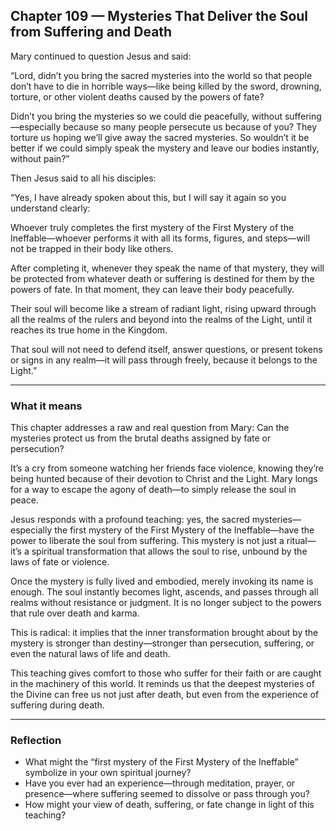 ## Chapter 109 — Mysteries That Deliver the Soul from Suffering and Death

Mary continued to question Jesus and said:

“Lord, didn’t you bring the sacred mysteries into the world so that people don’t have to die in horrible ways—like being killed by the sword, drowning, torture, or other violent deaths caused by the powers of fate?

Didn’t you bring the mysteries so we could die peacefully, without suffering—especially because so many people persecute us because of you? They torture us hoping we’ll give away the sacred mysteries. So wouldn’t it be better if we could simply speak the mystery and leave our bodies instantly, without pain?”

Then Jesus said to all his disciples:

“Yes, I have already spoken about this, but I will say it again so you understand clearly:

Whoever truly completes the first mystery of the First Mystery of the Ineffable—whoever performs it with all its forms, figures, and steps—will not be trapped in their body like others.

After completing it, whenever they speak the name of that mystery, they will be protected from whatever death or suffering is destined for them by the powers of fate. In that moment, they can leave their body peacefully.

Their soul will become like a stream of radiant light, rising upward through all the realms of the rulers and beyond into the realms of the Light, until it reaches its true home in the Kingdom.

That soul will not need to defend itself, answer questions, or present tokens or signs in any realm—it will pass through freely, because it belongs to the Light.”

---

### What it means

This chapter addresses a raw and real question from Mary: Can the mysteries protect us from the brutal deaths assigned by fate or persecution?

It’s a cry from someone watching her friends face violence, knowing they’re being hunted because of their devotion to Christ and the Light. Mary longs for a way to escape the agony of death—to simply release the soul in peace.

Jesus responds with a profound teaching: yes, the sacred mysteries—especially the first mystery of the First Mystery of the Ineffable—have the power to liberate the soul from suffering. This mystery is not just a ritual—it’s a spiritual transformation that allows the soul to rise, unbound by the laws of fate or violence.

Once the mystery is fully lived and embodied, merely invoking its name is enough. The soul instantly becomes light, ascends, and passes through all realms without resistance or judgment. It is no longer subject to the powers that rule over death and karma.

This is radical: it implies that the inner transformation brought about by the mystery is stronger than destiny—stronger than persecution, suffering, or even the natural laws of life and death.

This teaching gives comfort to those who suffer for their faith or are caught in the machinery of this world. It reminds us that the deepest mysteries of the Divine can free us not just after death, but even from the experience of suffering during death.

---

### Reflection

* What might the “first mystery of the First Mystery of the Ineffable” symbolize in your own spiritual journey?
* Have you ever had an experience—through meditation, prayer, or presence—where suffering seemed to dissolve or pass through you?
* How might your view of death, suffering, or fate change in light of this teaching?

